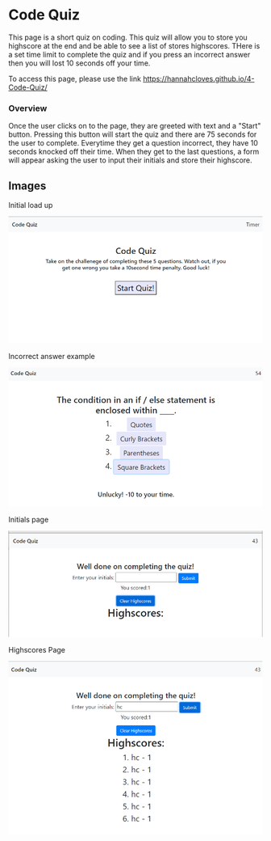Code Quiz
=====================

This page is a short quiz on coding. This quiz will allow you to store you highscore at the end and be able to see a list of stores highscores. THere is a set time limit to complete the quiz and if you press an incorrect answer then you will lost 10 seconds off your time. 

To access this page, please use the link https://hannahcloves.github.io/4-Code-Quiz/

### Overview
Once the user clicks on to the page, they are greeted with text and a "Start" button. Pressing this button will start the quiz and there are 75 seconds for the user to complete. Everytime they get a question incorrect, they have 10 seconds knocked off their time. When they get to the last questions, a form will appear asking the user to input their initials and store their highscore. 


## Images

Initial load up

![MainPage](/Assets/MainPage.PNG)

Incorrect answer example

![IncorrectExample](/Assets/IncorrectExample.PNG)

Initials page

![InitialsPage](/Assets/InitialsPage.PNG)


Highscores Page

![HighscoresList](/Assets/HighscoresList.PNG)

